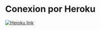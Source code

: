 # Conexion por Heroku
[![Heroku link](https://www.herokucdn.com/deploy/button.png)](https://preparcial2do.herokuapp.com/)
